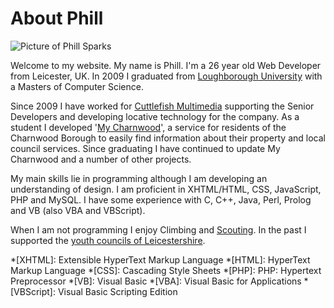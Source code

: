 About Phill
===========

<p class="pull-right"><img src="http://www.gravatar.com/avatar/fd3e5171cbc1f277daacacef4967bceb?s=180&amp;r=g" alt="Picture of Phill Sparks"></p>

Welcome to my website. My name is Phill. I'm a 26 year old Web Developer from Leicester, UK. In 2009 I graduated from [Loughborough University](http://www.lboro.ac.uk/) with a Masters of Computer Science.

Since 2009 I have worked for [Cuttlefish Multimedia](http://cuttlefish.com/) supporting the Senior Developers and developing locative technology for the company. As a student I developed '[My Charnwood](http://my.charnwood.gov.uk/)', a service for residents of the Charnwood Borough to easily find information about their property and local council services.  Since graduating I have continued to update My Charnwood and a number of other projects.

My main skills lie in programming although I am developing an understanding of design.  I am proficient in XHTML/HTML, CSS, JavaScript, PHP and MySQL.  I have some experience with C, C++, Java, Perl, Prolog and VB (also VBA and VBScript).

When I am not programming I enjoy Climbing and [Scouting](http://hinckleydistrict.org.uk/).  In the past I supported the [youth councils of Leicestershire](http://www.thejitty.com/yc/).


*[XHTML]: Extensible HyperText Markup Language
*[HTML]: HyperText Markup Language
*[CSS]: Cascading Style Sheets
*[PHP]: PHP: Hypertext Preprocessor
*[VB]: Visual Basic
*[VBA]:  Visual Basic for Applications
*[VBScript]: Visual Basic Scripting Edition